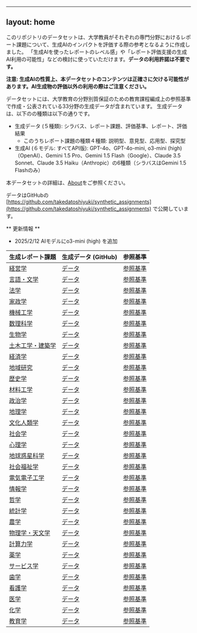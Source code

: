
---
layout: home
---
このリポジトリのデータセットは、大学教員がそれぞれの専門分野におけるレポート課題について、生成AIのインパクトを評価する際の参考となるように作成しました。
「生成AIを使ったレポートのレベル感」や「レポート評価支援の生成AI利用の可能性」などの検討に使っていただけます。__データの利用許諾は不要です。__

**注意: 生成AIの性質上、本データセットのコンテンツは正確さに欠ける可能性があります。AI生成物の評価以外の利用の際はご注意ください。**

データセットには、大学教育の分野別質保証のための教育課程編成上の参照基準で作成・公表されている33分野の生成データが含まれています。
生成データは、以下のの種類は以下の通りです。

- 生成データ (５種類): シラバス、レポート課題、評価基準、レポート、評価結果
  - このうちレポート課題の種類４種類: 説明型、意見型、応用型、探究型
- 生成AI (６モデル: すべてAPI版): GPT-4o、GPT-4o-mini, o3-mini (high)（OpenAI）、Gemini 1.5 Pro、Gemini 1.5 Flash（Google）、Claude 3.5 Sonnet、Claude 3.5 Haiku（Anthropic）の6種類（シラバスはGemini 1.5 Flashのみ）

本データセットの詳細は、[About](/About)をご参照ください。

データはGitHubの [https://github.com/takedatoshiyuki/synthetic_assignments](https://github.com/takedatoshiyuki/synthetic_assignments) で公開しています。

** 更新情報 **

- 2025/2/12  AIモデルにo3-mini (high) を追加


    

|生成レポート課題 | 生成データ (GitHub) | 参照基準 |
|:-------------|--------------------|--------|
| [経営学](contents/経営学) | [データ](https://github.com/takedatoshiyuki/synthetic_assignments/tree/main/generated/経営学) | [参照基準](https://www.scj.go.jp/ja/info/kohyo/pdf/kohyo-22-h157.pdf)|
| [言語・文学](contents/言語・文学) | [データ](https://github.com/takedatoshiyuki/synthetic_assignments/tree/main/generated/言語・文学) | [参照基準](https://www.scj.go.jp/ja/info/kohyo/pdf/kohyo-22-h166-3.pdf)|
| [法学](contents/法学) | [データ](https://github.com/takedatoshiyuki/synthetic_assignments/tree/main/generated/法学) | [参照基準](https://www.scj.go.jp/ja/info/kohyo/pdf/kohyo-22-h166-2.pdf)|
| [家政学](contents/家政学) | [データ](https://github.com/takedatoshiyuki/synthetic_assignments/tree/main/generated/家政学) | [参照基準](https://www.scj.go.jp/ja/info/kohyo/pdf/kohyo-22-h130515-1.pdf)|
| [機械工学](contents/機械工学) | [データ](https://github.com/takedatoshiyuki/synthetic_assignments/tree/main/generated/機械工学) | [参照基準](https://www.scj.go.jp/ja/info/kohyo/pdf/kohyo-22-h130819.pdf)|
| [数理科学](contents/数理科学) | [データ](https://github.com/takedatoshiyuki/synthetic_assignments/tree/main/generated/数理科学) | [参照基準](https://www.scj.go.jp/ja/info/kohyo/pdf/kohyo-22-h130918.pdf)|
| [生物学](contents/生物学) | [データ](https://github.com/takedatoshiyuki/synthetic_assignments/tree/main/generated/生物学) | [参照基準](https://www.scj.go.jp/ja/info/kohyo/pdf/kohyo-22-h131009.pdf)|
| [土木工学・建築学](contents/土木工学・建築学) | [データ](https://github.com/takedatoshiyuki/synthetic_assignments/tree/main/generated/土木工学・建築学) | [参照基準](https://www.scj.go.jp/ja/info/kohyo/pdf/kohyo-22-h140319.pdf)|
| [経済学](contents/経済学) | [データ](https://github.com/takedatoshiyuki/synthetic_assignments/tree/main/generated/経済学) | [参照基準](https://www.scj.go.jp/ja/info/kohyo/pdf/kohyo-22-h140829.pdf)|
| [地域研究](contents/地域研究) | [データ](https://github.com/takedatoshiyuki/synthetic_assignments/tree/main/generated/地域研究) | [参照基準](https://www.scj.go.jp/ja/info/kohyo/pdf/kohyo-22-h140903.pdf)|
| [歴史学](contents/歴史学) | [データ](https://github.com/takedatoshiyuki/synthetic_assignments/tree/main/generated/歴史学) | [参照基準](https://www.scj.go.jp/ja/info/kohyo/pdf/kohyo-22-h140909.pdf)|
| [材料工学](contents/材料工学) | [データ](https://github.com/takedatoshiyuki/synthetic_assignments/tree/main/generated/材料工学) | [参照基準](https://www.scj.go.jp/ja/info/kohyo/pdf/kohyo-22-h140901-1.pdf)|
| [政治学](contents/政治学) | [データ](https://github.com/takedatoshiyuki/synthetic_assignments/tree/main/generated/政治学) | [参照基準](https://www.scj.go.jp/ja/info/kohyo/pdf/kohyo-22-h140910.pdf)|
| [地理学](contents/地理学) | [データ](https://github.com/takedatoshiyuki/synthetic_assignments/tree/main/generated/地理学) | [参照基準](https://www.scj.go.jp/ja/info/kohyo/pdf/kohyo-22-h140930-7.pdf)|
| [文化人類学](contents/文化人類学) | [データ](https://github.com/takedatoshiyuki/synthetic_assignments/tree/main/generated/文化人類学) | [参照基準](https://www.scj.go.jp/ja/info/kohyo/pdf/kohyo-22-h140930-6.pdf)|
| [社会学](contents/社会学) | [データ](https://github.com/takedatoshiyuki/synthetic_assignments/tree/main/generated/社会学) | [参照基準](https://www.scj.go.jp/ja/info/kohyo/pdf/kohyo-22-h140930-5.pdf)|
| [心理学](contents/心理学) | [データ](https://github.com/takedatoshiyuki/synthetic_assignments/tree/main/generated/心理学) | [参照基準](https://www.scj.go.jp/ja/info/kohyo/pdf/kohyo-22-h140930-4.pdf)|
| [地球惑星科学](contents/地球惑星科学) | [データ](https://github.com/takedatoshiyuki/synthetic_assignments/tree/main/generated/地球惑星科学) | [参照基準](https://www.scj.go.jp/ja/info/kohyo/pdf/kohyo-22-h140930-2.pdf)|
| [社会福祉学](contents/社会福祉学) | [データ](https://github.com/takedatoshiyuki/synthetic_assignments/tree/main/generated/社会福祉学) | [参照基準](https://www.scj.go.jp/ja/info/kohyo/pdf/kohyo-23-h150619.pdf)|
| [電気電子工学](contents/電気電子工学) | [データ](https://github.com/takedatoshiyuki/synthetic_assignments/tree/main/generated/電気電子工学) | [参照基準](https://www.scj.go.jp/ja/info/kohyo/pdf/kohyo-23-h150729.pdf)|
| [情報学](contents/情報学) | [データ](https://github.com/takedatoshiyuki/synthetic_assignments/tree/main/generated/情報学) | [参照基準](https://www.scj.go.jp/ja/info/kohyo/pdf/kohyo-23-h160323-2.pdf)|
| [哲学](contents/哲学) | [データ](https://github.com/takedatoshiyuki/synthetic_assignments/tree/main/generated/哲学) | [参照基準](https://www.scj.go.jp/ja/info/kohyo/pdf/kohyo-23-h160323.pdf)|
| [統計学](contents/統計学) | [データ](https://github.com/takedatoshiyuki/synthetic_assignments/tree/main/generated/統計学) | [参照基準](https://www.scj.go.jp/ja/info/kohyo/pdf/kohyo-23-h151217.pdf)|
| [農学](contents/農学) | [データ](https://github.com/takedatoshiyuki/synthetic_assignments/tree/main/generated/農学) | [参照基準](https://www.scj.go.jp/ja/info/kohyo/pdf/kohyo-23-h151009.pdf)|
| [物理学・天文学](contents/物理学・天文学) | [データ](https://github.com/takedatoshiyuki/synthetic_assignments/tree/main/generated/物理学・天文学) | [参照基準](https://www.scj.go.jp/ja/info/kohyo/pdf/kohyo-23-h161003.pdf)|
| [計算力学](contents/計算力学) | [データ](https://github.com/takedatoshiyuki/synthetic_assignments/tree/main/generated/計算力学) | [参照基準](https://www.scj.go.jp/ja/info/kohyo/pdf/kohyo-23-h170808.pdf)|
| [薬学](contents/薬学) | [データ](https://github.com/takedatoshiyuki/synthetic_assignments/tree/main/generated/薬学) | [参照基準](https://www.scj.go.jp/ja/info/kohyo/pdf/kohyo-23-h170817.pdf)|
| [サービス学](contents/サービス学) | [データ](https://github.com/takedatoshiyuki/synthetic_assignments/tree/main/generated/サービス学) | [参照基準](https://www.scj.go.jp/ja/info/kohyo/pdf/kohyo-23-h170908.pdf)|
| [歯学](contents/歯学) | [データ](https://github.com/takedatoshiyuki/synthetic_assignments/tree/main/generated/歯学) | [参照基準](https://www.scj.go.jp/ja/info/kohyo/pdf/kohyo-23-h170929-8.pdf)|
| [看護学](contents/看護学) | [データ](https://github.com/takedatoshiyuki/synthetic_assignments/tree/main/generated/看護学) | [参照基準](https://www.scj.go.jp/ja/info/kohyo/pdf/kohyo-23-h170929-9.pdf)|
| [医学](contents/医学) | [データ](https://github.com/takedatoshiyuki/synthetic_assignments/tree/main/generated/医学) | [参照基準](https://www.scj.go.jp/ja/info/kohyo/pdf/kohyo-23-h170930.pdf)|
| [化学](contents/化学) | [データ](https://github.com/takedatoshiyuki/synthetic_assignments/tree/main/generated/化学) | [参照基準](https://www.scj.go.jp/ja/info/kohyo/pdf/kohyo-24-h190221.pdf)|
| [教育学](contents/教育学) | [データ](https://github.com/takedatoshiyuki/synthetic_assignments/tree/main/generated/教育学) | [参照基準](https://www.scj.go.jp/ja/info/kohyo/pdf/kohyo-24-h200818.pdf)|

